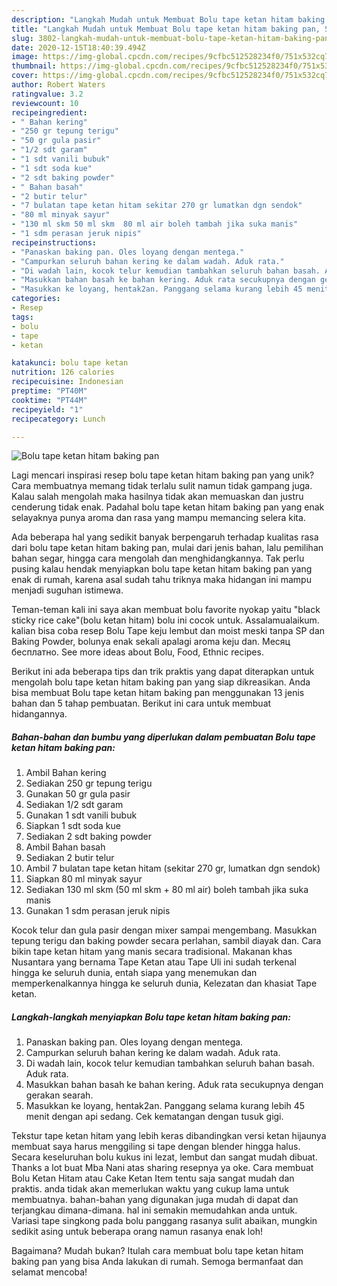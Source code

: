 ```yaml
---
description: "Langkah Mudah untuk Membuat Bolu tape ketan hitam baking pan, Sempurna"
title: "Langkah Mudah untuk Membuat Bolu tape ketan hitam baking pan, Sempurna"
slug: 3802-langkah-mudah-untuk-membuat-bolu-tape-ketan-hitam-baking-pan-sempurna
date: 2020-12-15T18:40:39.494Z
image: https://img-global.cpcdn.com/recipes/9cfbc512528234f0/751x532cq70/bolu-tape-ketan-hitam-baking-pan-foto-resep-utama.jpg
thumbnail: https://img-global.cpcdn.com/recipes/9cfbc512528234f0/751x532cq70/bolu-tape-ketan-hitam-baking-pan-foto-resep-utama.jpg
cover: https://img-global.cpcdn.com/recipes/9cfbc512528234f0/751x532cq70/bolu-tape-ketan-hitam-baking-pan-foto-resep-utama.jpg
author: Robert Waters
ratingvalue: 3.2
reviewcount: 10
recipeingredient:
- " Bahan kering"
- "250 gr tepung terigu"
- "50 gr gula pasir"
- "1/2 sdt garam"
- "1 sdt vanili bubuk"
- "1 sdt soda kue"
- "2 sdt baking powder"
- " Bahan basah"
- "2 butir telur"
- "7 bulatan tape ketan hitam sekitar 270 gr lumatkan dgn sendok"
- "80 ml minyak sayur"
- "130 ml skm 50 ml skm  80 ml air boleh tambah jika suka manis"
- "1 sdm perasan jeruk nipis"
recipeinstructions:
- "Panaskan baking pan. Oles loyang dengan mentega."
- "Campurkan seluruh bahan kering ke dalam wadah. Aduk rata."
- "Di wadah lain, kocok telur kemudian tambahkan seluruh bahan basah. Aduk rata."
- "Masukkan bahan basah ke bahan kering. Aduk rata secukupnya dengan gerakan searah."
- "Masukkan ke loyang, hentak2an. Panggang selama kurang lebih 45 menit dengan api sedang. Cek kematangan dengan tusuk gigi."
categories:
- Resep
tags:
- bolu
- tape
- ketan

katakunci: bolu tape ketan 
nutrition: 126 calories
recipecuisine: Indonesian
preptime: "PT40M"
cooktime: "PT44M"
recipeyield: "1"
recipecategory: Lunch

---
```



![Bolu tape ketan hitam baking pan](https://img-global.cpcdn.com/recipes/9cfbc512528234f0/751x532cq70/bolu-tape-ketan-hitam-baking-pan-foto-resep-utama.jpg)

Lagi mencari inspirasi resep bolu tape ketan hitam baking pan yang unik? Cara membuatnya memang tidak terlalu sulit namun tidak gampang juga. Kalau salah mengolah maka hasilnya tidak akan memuaskan dan justru cenderung tidak enak. Padahal bolu tape ketan hitam baking pan yang enak selayaknya punya aroma dan rasa yang mampu memancing selera kita.

Ada beberapa hal yang sedikit banyak berpengaruh terhadap kualitas rasa dari bolu tape ketan hitam baking pan, mulai dari jenis bahan, lalu pemilihan bahan segar, hingga cara mengolah dan menghidangkannya. Tak perlu pusing kalau hendak menyiapkan bolu tape ketan hitam baking pan yang enak di rumah, karena asal sudah tahu triknya maka hidangan ini mampu menjadi suguhan istimewa.

Teman-teman kali ini saya akan membuat bolu favorite nyokap yaitu &#34;black sticky rice cake&#34;(bolu ketan hitam) bolu ini cocok untuk. Assalamualaikum. kalian bisa coba resep Bolu Tape keju lembut dan moist meski tanpa SP dan Baking Powder, bolunya enak sekali apalagi aroma keju dan. Месяц бесплатно. See more ideas about Bolu, Food, Ethnic recipes.


Berikut ini ada beberapa tips dan trik praktis yang dapat diterapkan untuk mengolah bolu tape ketan hitam baking pan yang siap dikreasikan. Anda bisa membuat Bolu tape ketan hitam baking pan menggunakan 13 jenis bahan dan 5 tahap pembuatan. Berikut ini cara untuk membuat hidangannya.

<!--inarticleads1-->

##### Bahan-bahan dan bumbu yang diperlukan dalam pembuatan Bolu tape ketan hitam baking pan:

1. Ambil  Bahan kering
1. Sediakan 250 gr tepung terigu
1. Gunakan 50 gr gula pasir
1. Sediakan 1/2 sdt garam
1. Gunakan 1 sdt vanili bubuk
1. Siapkan 1 sdt soda kue
1. Sediakan 2 sdt baking powder
1. Ambil  Bahan basah
1. Sediakan 2 butir telur
1. Ambil 7 bulatan tape ketan hitam (sekitar 270 gr, lumatkan dgn sendok)
1. Siapkan 80 ml minyak sayur
1. Sediakan 130 ml skm (50 ml skm + 80 ml air) boleh tambah jika suka manis
1. Gunakan 1 sdm perasan jeruk nipis


Kocok telur dan gula pasir dengan mixer sampai mengembang. Masukkan tepung terigu dan baking powder secara perlahan, sambil diayak dan. Cara bikin tape ketan hitam yang manis secara tradisional. Makanan khas Nusantara yang bernama Tape Ketan atau Tape Uli ini sudah terkenal hingga ke seluruh dunia, entah siapa yang menemukan dan memperkenalkannya hingga ke seluruh dunia, Kelezatan dan khasiat Tape ketan. 

<!--inarticleads2-->

##### Langkah-langkah menyiapkan Bolu tape ketan hitam baking pan:

1. Panaskan baking pan. Oles loyang dengan mentega.
1. Campurkan seluruh bahan kering ke dalam wadah. Aduk rata.
1. Di wadah lain, kocok telur kemudian tambahkan seluruh bahan basah. Aduk rata.
1. Masukkan bahan basah ke bahan kering. Aduk rata secukupnya dengan gerakan searah.
1. Masukkan ke loyang, hentak2an. Panggang selama kurang lebih 45 menit dengan api sedang. Cek kematangan dengan tusuk gigi.


Tekstur tape ketan hitam yang lebih keras dibandingkan versi ketan hijaunya membuat saya harus menggiling si tape dengan blender hingga halus. Secara keseluruhan bolu kukus ini lezat, lembut dan sangat mudah dibuat. Thanks a lot buat Mba Nani atas sharing resepnya ya oke. Cara membuat Bolu Ketan Hitam atau Cake Ketan Item tentu saja sangat mudah dan praktis. anda tidak akan memerlukan waktu yang cukup lama untuk membuatnya. bahan-bahan yang digunakan juga mudah di dapat dan terjangkau dimana-dimana. hal ini semakin memudahkan anda untuk. Variasi tape singkong pada bolu panggang rasanya sulit abaikan, mungkin sedikit asing untuk beberapa orang namun rasanya enak loh! 

Bagaimana? Mudah bukan? Itulah cara membuat bolu tape ketan hitam baking pan yang bisa Anda lakukan di rumah. Semoga bermanfaat dan selamat mencoba!
